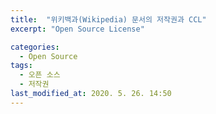 ```yaml
---
title:  "위키백과(Wikipedia) 문서의 저작권과 CCL"
excerpt: "Open Source License"

categories:
  - Open Source
tags:
  - 오픈 소스
  - 저작권
last_modified_at: 2020. 5. 26. 14:50
---
```

